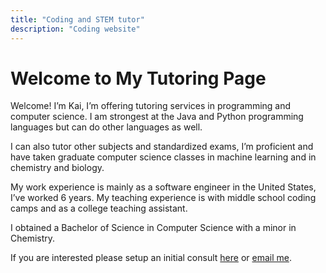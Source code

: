 ```yaml
---
title: "Coding and STEM tutor"
description: "Coding website"
---
```


# Welcome to My Tutoring Page

Welcome! I’m Kai, I’m offering tutoring services in programming and computer science. I am strongest at the Java and Python programming languages but can do other languages as well.

I can also tutor other subjects and standardized exams, I’m proficient and have taken graduate computer science classes in machine learning and in chemistry and biology.

My work experience is mainly as a software engineer in the United States, I’ve worked 6 years. My teaching experience is with middle school coding camps and as a college teaching assistant.

I obtained a Bachelor of Science in Computer Science with a minor in Chemistry.

If you are interested please setup an initial consult [here](https://calendly.com/kaitutor) or [email me](mailto:kaitutor@outlook.com).

